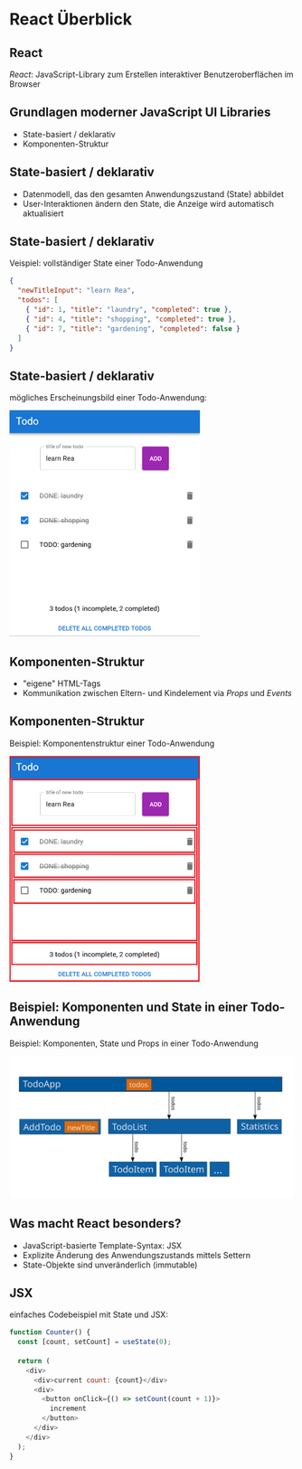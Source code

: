 # React Überblick

## React

_React_: JavaScript-Library zum Erstellen interaktiver Benutzeroberflächen im Browser

## Grundlagen moderner JavaScript UI Libraries

- State-basiert / deklarativ
- Komponenten-Struktur

## State-basiert / deklarativ

- Datenmodell, das den gesamten Anwendungszustand (State) abbildet
- User-Interaktionen ändern den State, die Anzeige wird automatisch aktualisiert

## State-basiert / deklarativ

Veispiel: vollständiger State einer Todo-Anwendung

```json
{
  "newTitleInput": "learn Rea",
  "todos": [
    { "id": 1, "title": "laundry", "completed": true },
    { "id": 4, "title": "shopping", "completed": true },
    { "id": 7, "title": "gardening", "completed": false }
  ]
}
```

## State-basiert / deklarativ

mögliches Erscheinungsbild einer Todo-Anwendung:

<img src="assets/todolist.png" alt="screenshot of a todo list application" style="height: 400px" />

## Komponenten-Struktur

- "eigene" HTML-Tags
- Kommunikation zwischen Eltern- und Kindelement via _Props_ und _Events_

## Komponenten-Struktur

Beispiel: Komponentenstruktur einer Todo-Anwendung

<img src="assets/todolist-component-structure.png" alt="screenshot of a todo list application with components outlined in red" style="height: 400px" />

## Beispiel: Komponenten und State in einer Todo-Anwendung

Beispiel: Komponenten, State und Props in einer Todo-Anwendung

<img src="assets/todo-components-state-props.svg" />

## Was macht React besonders?

- JavaScript-basierte Template-Syntax: JSX
- Explizite Änderung des Anwendungszustands mittels Settern
- State-Objekte sind unveränderlich (immutable)

## JSX

einfaches Codebeispiel mit State und JSX:

```js
function Counter() {
  const [count, setCount] = useState(0);

  return (
    <div>
      <div>current count: {count}</div>
      <div>
        <button onClick={() => setCount(count + 1)}>
          increment
        </button>
      </div>
    </div>
  );
}
```
